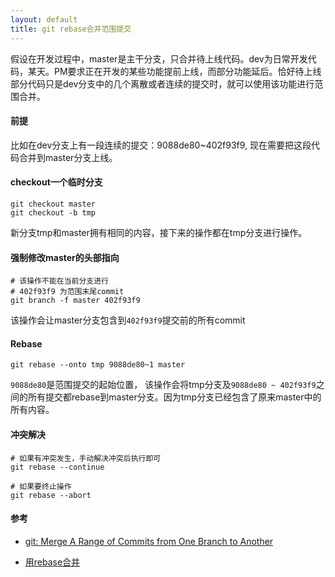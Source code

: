 ```yaml
---
layout: default
title: git rebase合并范围提交
---
```


假设在开发过程中，master是主干分支，只合并待上线代码。dev为日常开发代码，某天。PM要求正在开发的某些功能提前上线，而部分功能延后。恰好待上线部分代码只是dev分支中的几个离散或者连续的提交时，就可以使用该功能进行范围合并。

#### 前提

比如在dev分支上有一段连续的提交：9088de80~402f93f9, 现在需要把这段代码合并到master分支上线。

#### checkout一个临时分支

```
git checkout master
git checkout -b tmp
```

新分支tmp和master拥有相同的内容，接下来的操作都在tmp分支进行操作。

#### 强制修改master的头部指向

```
# 该操作不能在当前分支进行
# 402f93f9 为范围末尾commit
git branch -f master 402f93f9
```

该操作会让master分支包含到`402f93f9`提交前的所有commit

#### Rebase

```
git rebase --onto tmp 9088de80~1 master
```

`9088de80`是范围提交的起始位置， 该操作会将tmp分支及`9088de80 ~ 402f93f9`之间的所有提交都rebase到master分支。因为tmp分支已经包含了原来master中的所有内容。

#### 冲突解决

```
# 如果有冲突发生，手动解决冲突后执行即可
git rebase --continue

# 如果要终止操作
git rebase --abort
```

#### 参考

* [git: Merge A Range of Commits from One Branch to Another](https://www.roman10.net/2012/08/03/git-merge-a-range-of-commits-from-one-branch-to-another/)

* [用rebase合并](https://backlog.com/git-tutorial/cn/stepup/stepup2_8.html)
